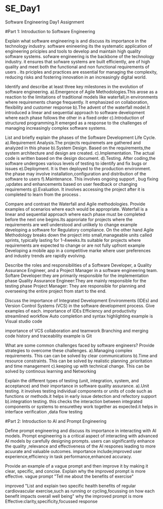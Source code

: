 # SE_Day1
Software Engineering Day1 Assignment

#Part 1: Introduction to Software Engineering

Explain what software engineering is and discuss its importance in the technology industry.
software enineering its the systematic application of engineering priciples and tools to develop and maintain high quality software systems.
sofware engineering is the backbone of the technology industry. it ensures that sofware systems are built efficiently, are of high quality and meet both the functional and non functional requirements of users . its priciples and practices are essential for managing the complexity, reducing risks and fostering innovation in an increasingly digital world.

Identify and describe at least three key milestones in the evolution of software engineering.
a).Emergence of Agile Methodologies.This arose as a reaction to the limitations of traditional models like waterfall,in environments where requirements change frequently. It emphasized on collaboration, flexibility and customer response
b).The advent of the waterfall model.It introduced a linear and sequential approach to software development where each phase follows the other in a fixed order
c).Introduction of structured programming.It emerged as a response to the challenges of managing increasingly complex software systems.


List and briefly explain the phases of the Software Development Life Cycle.
a).Requirement Analysis.The projects requiremets are gathered and analyzed in this phase
b).System Design. Based on the requirements,the system architecture and design are created.
c).Implementation. The actual code is written based on the design document.
d).Testing. After coding,the software undergoes various levels of testing to identify and fix bugs or issues
e).Deployment. It is then deployed to the production environment. the phase may involve installation,configuration  and distribution of the software to users
f).Maintenance. This involves ongoing support , bug fixing ,updates and enhancements based on user feedback or changing requirements
g).Evaluation. It involves accessing the project after it is completed to learn from the process .


Compare and contrast the Waterfall and Agile methodologies. Provide examples of scenarios where each would be appropriate.
Waterfall is a linear and sequential approach where each phase must be completed before the next one begins.Its approriate for projects where the requirements are well understood and unlikely to change example developing a software for Regulatory compliance.
On the other hand Agile Methodology breaks down the project into small,manageable units called sprints, typically lasting for 1-4weeks.Its suitable for projects where requirements are expected to change or are not fully upfront example Developing a mobile app in a competitive marke where user preferences and industry trends are rapidly evolving.


Describe the roles and responsibilities of a Software Developer, a Quality Assurance Engineer, and a Project Manager in a software engineering team.
Softare Developer:they are primarily responsible for the implementation phase
Quality Assurance Engineer:They are mainly responsible for the testing phase
Project Manager: They are responsible for planning and overseeing the entire project from start to the end.


Discuss the importance of Integrated Development Environments (IDEs) and Version Control Systems (VCS) in the software development process. Give examples of each.
importance of IDEs
Efficiency and productivity
streamlined workflow
Auto completion and syntax highlighting
example is Visual studio code

importance of VCS
collaboration and teamwork
Branching and merging
code history and traceability
example is Git


What are some common challenges faced by software engineers? Provide strategies to overcome these challenges.
a).Managing complex requirements. This can can be solved by clear communications
b).Time and resource constraints. This can be solved by realistic planning ,prioritation and time management
c).keeping up with technical change. This can be solved by continous learning and Networking


Explain the different types of testing (unit, integration, system, and acceptance) and their importance in software quality assurance.
a).Unit testing. it involves testing individual components or units of code such as functions or methods.it helps in early issue detection and refectory support
b).integration testing. this checks the interaction between integrated components or systems to ensurethey work together as expected.it helps in interface verification ,data flow testing


#Part 2: Introduction to AI and Prompt Engineering


Define prompt engineering and discuss its importance in interacting with AI models.
Prompt engineering is a critical aspect of interacting with advanced AI models by carefully designing prompts. users can significantly enhance the quality ,relevance and effectiveness of the AI respones leading to more acuurate and valuable outcomes. importance include;improved user experience,efficiency in task performance,enhanced accuracy.


Provide an example of a vague prompt and then improve it by making it clear, specific, and concise. Explain why the improved prompt is more effective.
vague prompt
"Tell me about the benefits of exercise"

improved
"List and explain two specific health benefits of regular cardiovascular exercise,such as running or cycling,focussing on how each benefit impacts overall well being"
why the improved prompt is more Effective:clarity,specificity,focussed response

